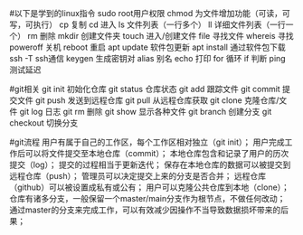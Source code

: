 #以下是学到的linux指令
sudo	root用户权限
chmod	为文件增加功能（可读，可写，可执行）
cp	复制
cd	进入
ls	文件列表（一行多个）
ll	详细文件列表（一行一个）
rm	删除
mkdir	创建文件夹
touch	进入/创建文件
file	寻找文件
whereis		寻找
poweroff	关机
reboot		重启
apt update	软件包更新
apt install	通过软件包下载
ssh -T		ssh通信
keygen	生成密钥对
alias	别名
echo	打印
for	循环
if	判断
ping	测试延迟

#git相关
git init	初始化仓库
git status	仓库状态
git add		跟踪文件
git commit	提交文件
git push	发送到远程仓库
git pull	从远程仓库获取
git clone	克隆仓库/文件
git log		日志
git rm		删除
git show	显示各种文件
git branch	创建分支
git checkout	切换分支

#git流程
用户有属于自己的工作区，每个工作区相对独立（git init）；
用户完成工作后可以将文件提交至本地仓库（commit）；
本地仓库包含和记录了用户的历次提交（log）；
提交的过程相当于更新迭代；
保存在本地仓库的数据可以被提交到远程仓库（push）；
管理员可以决定提交上来的分支是否合并；
远程仓库（github）可以被设置成私有或公有；
用户可以克隆公共仓库到本地（clone）；
仓库有诸多分支，一般保留一个master/main分支作为根节点，不做任何改动；
通过master的分支来完成工作，可以有效减少因操作不当导致数据损坏带来的后果；
